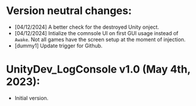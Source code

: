 # Version neutral changes:
* [04/12/2024] A better check for the destroyed Unity onject.
* [04/12/2024] Intialize the comnsole UI on first GUI usage instead of `Awake`. Not all games have
  the screen setup at the moment of injection.
* [dummy1] Update trigger for Github.

# UnityDev_LogConsole v1.0 (May 4th, 2023):
* Initial version.
